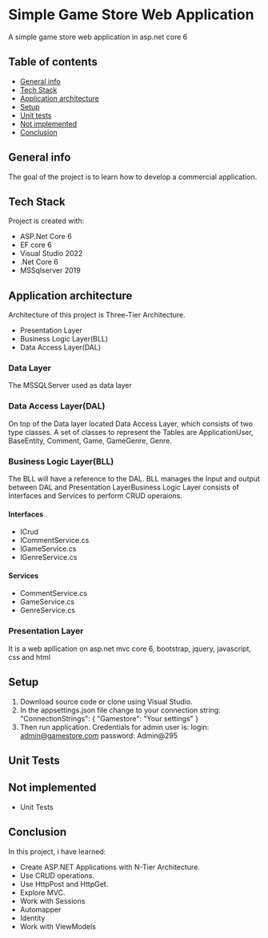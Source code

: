 # Simple Game Store Web Application

A simple game store web application in asp.net core 6

## Table of contents
* [General info](#general-info)
* [Tech Stack](#technologies)
* [Application architecture](#application-architecture)
* [Setup](#setup)
* [Unit tests](#unit-tests)
* [Not implemented](#not-implemented)
* [Conclusion](#conclusion)

## General info
The goal of the project is to learn how to develop a commercial application.
	
## Tech Stack
Project is created with:
* ASP.Net Core 6
* EF core 6
* Visual Studio 2022
* .Net Core 6
* MSSqlserver 2019

## Application architecture
Architecture of this project is Three-Tier Architecture.
* Presentation Layer
* Business Logic Layer(BLL)
* Data Access Layer(DAL)

### Data Layer
The MSSQLServer used as data layer
### Data Access Layer(DAL)
On top of the Data layer located Data Access Layer, which consists of two type classes. A set of classes to represent the Tables are ApplicationUser, BaseEntity, Comment, Game, GameGenre, Genre.
### Business Logic Layer(BLL)
The BLL will have a reference to the DAL. BLL manages the Input and output between DAL and Presentation LayerBusiness Logic Layer consists of Interfaces and Services to perform CRUD operaions.
#### Interfaces
* ICrud
* ICommentService.cs
* IGameService.cs
* IGenreService.cs
#### Services
* CommentService.cs
* GameService.cs
* GenreService.cs
### Presentation Layer
It is a web apllication on asp.net mvc core 6, bootstrap, jquery, javascript, css and html
	
## Setup
1. Download source code or clone using Visual Studio. 
2. In the appsettings.json file change to your connection string:
"ConnectionStrings": {
    "Gamestore": "Your settings"
  }
3. Then run application. Credentials for admin user is:
login: admin@gamestore.com
password: Admin@295
## Unit Tests

## Not implemented
* Unit Tests

## Conclusion
In this project, i have learned:
* Create ASP.NET Applications with N-Tier Architecture.
* Use CRUD operations.
* Use HttpPost and HttpGet.
* Explore MVC.
* Work with Sessions
* Automapper
* Identity
* Work with ViewModels
